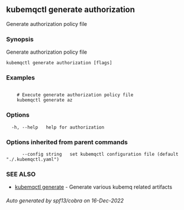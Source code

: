 ## kubemqctl generate authorization

Generate authorization policy file

### Synopsis

Generate authorization policy file

```
kubemqctl generate authorization [flags]
```

### Examples

```

	# Execute generate authorization policy file
 	kubemqctl generate az

```

### Options

```
  -h, --help   help for authorization
```

### Options inherited from parent commands

```
      --config string   set kubemqctl configuration file (default "./.kubemqctl.yaml")
```

### SEE ALSO

* [kubemqctl generate](kubemqctl_generate.md)	 - Generate various kubemq related artifacts

###### Auto generated by spf13/cobra on 16-Dec-2022
